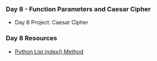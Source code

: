 ### Day 8 - Function Parameters and Caesar Cipher

- Day 8 Project: Caesar Cipher

### Day 8 Resources

- [Python List index() Method](https://www.w3schools.com/python/ref_list_index.asp)